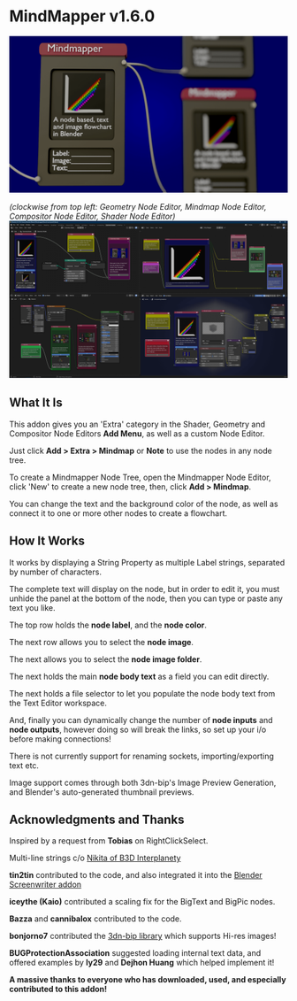# MindMapper v1.6.0
![A Node-based Text and Image Flowchart for Blender](/images/MindmapperLogo.png)

_(clockwise from top left: Geometry Node Editor, Mindmap Node Editor, Compositor Node Editor, Shader Node Editor)_
![screenshot](/images/MindMapper1Update.png)
## What It Is
This addon gives you an 'Extra' category in the Shader, Geometry and Compositor Node Editors __Add Menu__, as well as a custom Node Editor.

Just click __Add > Extra > Mindmap__ or __Note__ to use the nodes in any node tree.

To create a Mindmapper Node Tree, open the Mindmapper Node Editor, click 'New' to create a new node tree, then, click __Add > Mindmap__. 

You can change the text and the background color of the node, as well as connect it to one or more other nodes to create a flowchart.

## How It Works
It works by displaying a String Property as multiple Label strings, separated by number of characters.

The complete text will display on the node, but in order to edit it, you must unhide the panel at the bottom of the node, then you can type or paste any text you like. 

The top row holds the __node label__, and the __node color__.

The next row allows you to select the __node image__.

The next allows you to select the __node image folder__.

The next holds the main __node body text__ as a field you can edit directly.

The next holds a file selector to let you populate the node body text from the Text Editor workspace.

And, finally you can dynamically change the number of __node inputs__ and __node outputs__, however doing so will break the links, so set up your i/o before making connections!

There is not currently support for renaming sockets, importing/exporting text etc.

Image support comes through both 3dn-bip's Image Preview Generation, and Blender's auto-generated thumbnail previews.

## Acknowledgments and Thanks
Inspired by a request from __Tobias__ on RightClickSelect.

Multi-line strings c/o [Nikita of B3D Interplanety](https://b3d.interplanety.org/en/multiline-text-in-blender-interface-panels/)

__tin2tin__ contributed to the code, and also integrated it into the [Blender Screenwriter addon](https://github.com/tin2tin/Blender_Screenwriter)

__iceythe (Kaio)__ contributed a scaling fix for the BigText and BigPic nodes.

__Bazza__ and __cannibalox__ contributed to the code.

__bonjorno7__ contributed the [3dn-bip library](https://github.com/bonjorno7/3dn-bip) which supports Hi-res images!

__BUGProtectionAssociation__ suggested loading internal text data, and offered examples by __ly29__ and __Dejhon Huang__ which helped implement it!

__A massive thanks to everyone who has downloaded, used, and especially contributed to this addon!__
